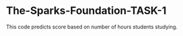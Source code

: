 # The-Sparks-Foundation-TASK-1
This code predicts score based on number of hours students studying.
